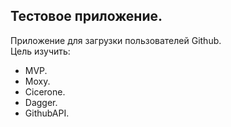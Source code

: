 ## Тестовое приложение.
Приложение для загрузки пользователей Github.  
Цель изучить: 
- MVP.
- Moxy.
- Сicerone.
- Dagger.
- GithubAPI.
